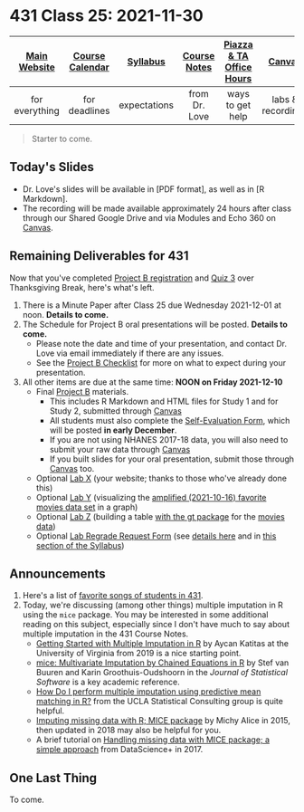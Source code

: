 # 431 Class 25: 2021-11-30

[Main Website](https://thomaselove.github.io/431/) | [Course Calendar](https://thomaselove.github.io/431/calendar.html) | [Syllabus](https://thomaselove.github.io/431-2021-syllabus/) | [Course Notes](https://thomaselove.github.io/431-notes/) | [Piazza & TA Office Hours](https://thomaselove.github.io/431/contact.html) | [Canvas](https://canvas.case.edu) | [Data and Code](https://github.com/THOMASELOVE/431-data)
:-----------: | :--------------: | :----------: | :---------: | :-------------: | :-----------: | :------------:
for everything | for deadlines | expectations | from Dr. Love | ways to get help | labs & recordings | for downloads

> Starter to come.

## Today's Slides

- Dr. Love's slides will be available in [PDF format], as well as in [R Markdown].
- The recording will be made available approximately 24 hours after class through our Shared Google Drive and via Modules and Echo 360 on [Canvas](https://canvas.case.edu).

## Remaining Deliverables for 431

Now that you've completed [Project B registration](https://thomaselove.github.io/431-2021-projectB/register.html) and [Quiz 3](https://github.com/THOMASELOVE/431-2021/tree/main/quizzes/quiz3) over Thanksgiving Break, here's what's left.

1. There is a Minute Paper after Class 25 due Wednesday 2021-12-01 at noon. **Details to come.**
2. The Schedule for Project B oral presentations will be posted. **Details to come.** 
    - Please note the date and time of your presentation, and contact Dr. Love via email immediately if there are any issues.
    - See the [Project B Checklist](https://thomaselove.github.io/431-2021-projectB/checklist.html) for more on what to expect during your presentation.
3. All other items are due at the same time: **NOON on Friday 2021-12-10**
    - Final [Project B](https://thomaselove.github.io/431-2021-projectB/) materials.
        - This includes R Markdown and HTML files for Study 1 and for Study 2, submitted through [Canvas](https://canvas.case.edu/)
        - All students must also complete the [Self-Evaluation Form](https://thomaselove.github.io/431-2021-projectB/self_eval.html), which will be posted **in early December**.
        - If you are not using NHANES 2017-18 data, you will also need to submit your raw data through [Canvas](https://canvas.case.edu/)
        - If you built slides for your oral presentation, submit those through [Canvas](https://canvas.case.edu/) too.
    - Optional [Lab X](https://github.com/THOMASELOVE/431-2021/tree/main/labs/labX) (your website; thanks to those who've already done this)
    - Optional [Lab Y](https://github.com/THOMASELOVE/431-2021/tree/main/labs/labY) (visualizing the [amplified (2021-10-16) favorite movies data set](https://github.com/THOMASELOVE/431-2021/tree/main/classes/movies#new-and-amplified-data-set) in a graph)
    - Optional [Lab Z](https://github.com/THOMASELOVE/431-2021/tree/main/labs/labZ) (building a table [with the gt package](https://gt.rstudio.com/) for the [movies data](https://github.com/THOMASELOVE/431-2021/tree/main/classes/movies#new-and-amplified-data-set))
    - Optional [Lab Regrade Request Form](https://bit.ly/431-2021-lab-regrade-requests) (see [details here](https://github.com/THOMASELOVE/431-2021/tree/main/labs#grading-errors-and-regrade-requests) and in [this section of the Syllabus](https://thomaselove.github.io/431-2021-syllabus/deliverables-assignments.html#appeal-policy---request-a-review-in-december))

## Announcements

1. Here's a list of [favorite songs of students in 431](https://github.com/THOMASELOVE/431-2021/blob/main/projectB/songs.md).
2. Today, we're discussing (among other things) multiple imputation in R using the `mice` package. You may be interested in some additional reading on this subject, especially since I don't have much to say about multiple imputation in the 431 Course Notes.
    - [Getting Started with Multiple Imputation in R](https://data.library.virginia.edu/getting-started-with-multiple-imputation-in-r/) by Aycan Katitas at the University of Virginia from 2019 is a nice starting point.
    - [mice: Multivariate Imputation by Chained Equations in R](https://www.jstatsoft.org/article/view/v045i03) by Stef van Buuren and Karin Groothuis-Oudshoorn in the *Journal of Statistical Software* is a key academic reference.
    - [How Do I perform multiple imputation using predictive mean matching in R?](https://stats.idre.ucla.edu/r/faq/how-do-i-perform-multiple-imputation-using-predictive-mean-matching-in-r/) from the UCLA Statistical Consulting group is quite helpful.
    - [Imputing missing data with R; MICE package](https://datascienceplus.com/imputing-missing-data-with-r-mice-package/) by Michy Alice in 2015, then updated in 2018 may also be helpful for you.
    - A brief tutorial on [Handling missing data with MICE package; a simple approach](https://datascienceplus.com/handling-missing-data-with-mice-package-a-simple-approach/) from DataScience+ in 2017.

## One Last Thing

To come.


